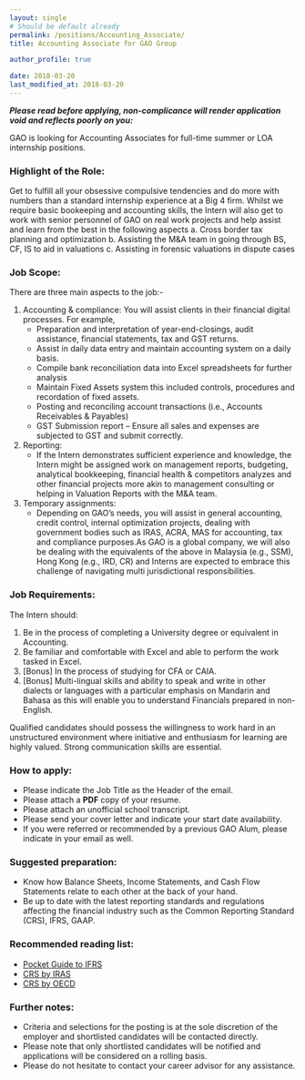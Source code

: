 ```yaml
---
layout: single
# Should be default already 
permalink: /positions/Accounting_Associate/
title: Accounting Associate for GAO Group

author_profile: true

date: 2018-03-20
last_modified_at: 2018-03-20
---
```


_**Please read before applying, non-complicance will render application void and reflects poorly on you:**_

GAO is looking for Accounting Associates for full-time summer or LOA internship positions.   

### Highlight of the Role:
Get to fulfill all your obsessive compulsive tendencies and do more with numbers than a standard internship experience at a Big 4 firm.  Whilst we require basic bookeeping and accounting skills, the Intern will also get to work with senior personnel of GAO on real work projects and help assist and learn from the best in the following aspects
 a. Cross border tax planning and optimization
 b. Assisting the M&A team in going through BS, CF, IS to aid in valuations
 c. Assisting in forensic valuations in dispute cases 

### Job Scope: 
There are three main aspects to the job:-
 1. Accounting & compliance: You will assist clients in their financial digital processes.  For example,
    - Preparation and interpretation of year-end-closings, audit assistance, financial statements, tax and GST returns.
    - Assist in daily data entry and maintain accounting system on a daily basis.
    - Compile bank reconciliation data into Excel spreadsheets for further analysis
    - Maintain Fixed Assets system this included controls, procedures and recordation of fixed assets.
    - Posting and reconciling account transactions (i.e., Accounts Receivables & Payables)
    - GST Submission report – Ensure all sales and expenses are subjected to GST and submit correctly.
 2. Reporting: 
    - If the Intern demonstrates sufficient experience and knowledge, the Intern might be assigned work on management reports, budgeting, analytical bookkeeping, financial health & competitors analyzes and other financial projects more akin to management consulting or helping in Valuation Reports with the M&A team.
 3. Temporary assignments: 
    - Depending on GAO’s needs, you will assist in general accounting, credit control, internal optimization projects, dealing with government bodies such as IRAS, ACRA, MAS for accounting, tax and compliance purposes.As GAO is a global company, we will also be dealing with the equivalents of the above in Malaysia (e.g., SSM), Hong Kong (e.g., IRD, CR) and Interns are expected to embrace this challenge of navigating multi jurisdictional responsibilities.

### Job Requirements: 
The Intern should:
 1. Be in the process of completing a University degree or equivalent in Accounting.
 2. Be familiar and comfortable with Excel and able to perform the work tasked in Excel. 
 3. [Bonus] In the process of studying for CFA or CAIA.
 4. [Bonus] Multi-lingual skills and ability to speak and write in  other dialects or languages with a particular emphasis on Mandarin and Bahasa as this will enable you to understand Financials prepared in non-English.
     
Qualified candidates should possess the willingness to work hard in an unstructured environment where initiative and enthusiasm for learning are highly valued. Strong communication skills are essential.

### How to apply:
- Please indicate the Job Title as the Header of the email.
- Please attach a **PDF** copy of your resume.
- Please attach an unofficial school transcript.
- Please send your cover letter and indicate your start date availability.
- If you were referred or recommended by a previous GAO Alum, please indicate in your email as well.

### Suggested preparation:
- Know how Balance Sheets, Income Statements, and Cash Flow Statements relate to each other at the back of your hand.
- Be up to date with the latest reporting standards and regulations affecting the financial industry such as the Common Reporting Standard (CRS), IFRS, GAAP.

### Recommended reading list:
- [Pocket Guide to IFRS](http://www.ifrs.org/-/media/feature/around-the-world/documents/pocket-guide-2017.pdf)
- [CRS by IRAS](https://www.iras.gov.sg/irashome/Quick-Links/International-Tax/Common-Reporting-Standard--CRS-/)
- [CRS by OECD](https://www.oecd.org/tax/automatic-exchange/common-reporting-standard/)

### Further notes:
- Criteria and selections for the posting is at the sole discretion of the employer and shortlisted candidates will be contacted directly.
- Please note that only shortlisted candidates will be notified and applications will be considered on a rolling basis.
- Please do not hesitate to contact your career advisor for any assistance.
